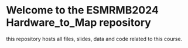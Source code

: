 # Welcome to the ESMRMB2024 Hardware_to_Map repository
this repository hosts all files, slides, data and code related to this course. 
